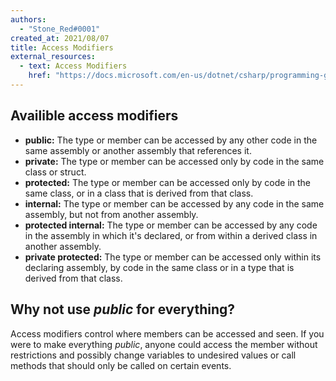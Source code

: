 ```yaml
---
authors:
  - "Stone_Red#0001"
created_at: 2021/08/07
title: Access Modifiers
external_resources:
  - text: Access Modifiers
    href: "https://docs.microsoft.com/en-us/dotnet/csharp/programming-guide/classes-and-structs/access-modifiers"
---
```


## Availible access modifiers

- **public:** The type or member can be accessed by any other code in the same assembly or another assembly that references it.
- **private:** The type or member can be accessed only by code in the same class or struct.
- **protected:** The type or member can be accessed only by code in the same class, or in a class that is derived from that class.
- **internal:** The type or member can be accessed by any code in the same assembly, but not from another assembly.
- **protected internal:** The type or member can be accessed by any code in the assembly in which it's declared, or from within a derived class in another assembly.
- **private protected:** The type or member can be accessed only within its declaring assembly, by code in the same class or in a type that is derived from that class.

## Why not use _public_ for everything?

Access modifiers control where members can be accessed and seen.
If you were to make everything _public_, anyone could access the member without restrictions and possibly change variables to undesired values or call methods that should only be called on certain events.
